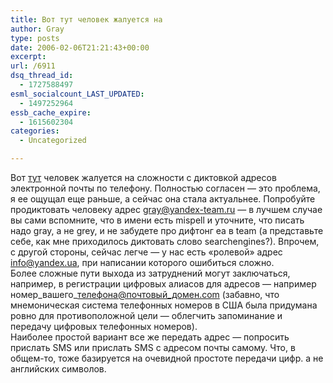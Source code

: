 ```yaml
---
title: Вот тут человек жалуется на
author: Gray
type: posts
date: 2006-02-06T21:21:43+00:00
excerpt:
url: /6911
dsq_thread_id:
  - 1727588497
esml_socialcount_LAST_UPDATED:
  - 1497252964
essb_cache_expire:
  - 1615602304
categories:
  - Uncategorized

---
```








Вот <a href="http://register.intruder.ru/2006/02/06/elektronnaya-pochta-po-telefonu/" target="_blank">тут</a> человек жалуется на сложности с диктовкой адресов электронной почты по телефону. Полностью согласен &#8212; это проблема, я ее ощущал еще раньше, а сейчас она стала актуальнее. Попробуйте продиктовать человеку адрес gray@yandex-team.ru &#8212; в лучшем случае вы сами вспомните, что в имени есть mispell и уточните, что писать надо gray, а не grey, и не забудете про дифтонг ea в team (а представьте себе, как мне приходилось диктовать слово searchengines?). Впрочем, с другой стороны, сейчас легче &#8212; у нас есть &#171;ролевой&#187; адрес info@yandex.ua, при написании которого ошибиться сложно.  
Более сложные пути выхода из затруднений могут заключаться, например, в регистрации цифровых алиасов для адресов &#8212; например номер\_вашего\_телефона@почтовый_домен.com (забавно, что мнемоническая система телефонных номеров в США была придумана ровно для противоположной цели &#8212; облегчить запоминание и передачу цифровых телефонных номеров).  
Наиболее простой вариант все же передать адрес &#8212; попросить прислать SMS или прислать SMS с адресом почты самому. Что, в общем-то, тоже базируется на очевидной простоте передачи цифр. а не английских символов.